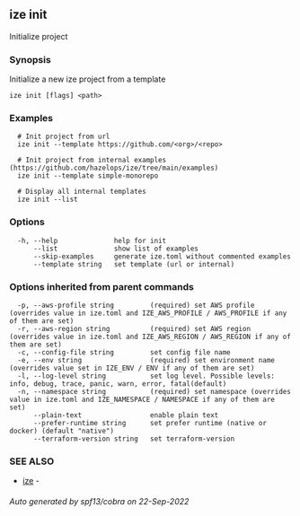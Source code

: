 ## ize init

Initialize project

### Synopsis

  Initialize a new ize project from a template

```
ize init [flags] <path>
```

### Examples

```
  # Init project from url
  ize init --template https://github.com/<org>/<repo>
  
  # Init project from internal examples (https://github.com/hazelops/ize/tree/main/examples)
  ize init --template simple-monorepo
  
  # Display all internal templates
  ize init --list
```

### Options

```
  -h, --help              help for init
      --list              show list of examples
      --skip-examples     generate ize.toml without commented examples
      --template string   set template (url or internal)
```

### Options inherited from parent commands

```
  -p, --aws-profile string         (required) set AWS profile (overrides value in ize.toml and IZE_AWS_PROFILE / AWS_PROFILE if any of them are set)
  -r, --aws-region string          (required) set AWS region (overrides value in ize.toml and IZE_AWS_REGION / AWS_REGION if any of them are set)
  -c, --config-file string         set config file name
  -e, --env string                 (required) set environment name (overrides value set in IZE_ENV / ENV if any of them are set)
  -l, --log-level string           set log level. Possible levels: info, debug, trace, panic, warn, error, fatal(default)
  -n, --namespace string           (required) set namespace (overrides value in ize.toml and IZE_NAMESPACE / NAMESPACE if any of them are set)
      --plain-text                 enable plain text
      --prefer-runtime string      set prefer runtime (native or docker) (default "native")
      --terraform-version string   set terraform-version
```

### SEE ALSO

* [ize](ize.md)	 - 

###### Auto generated by spf13/cobra on 22-Sep-2022
